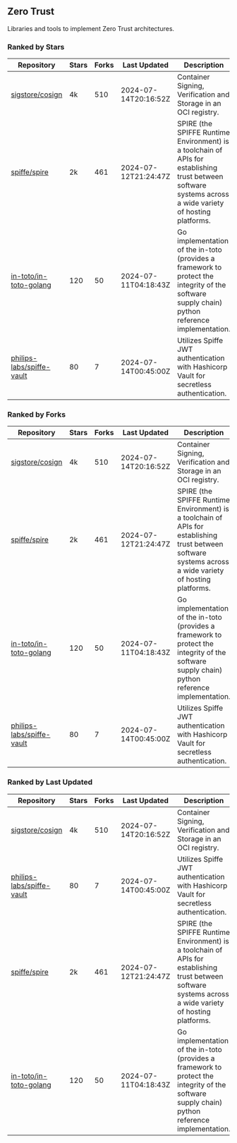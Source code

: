 ## Zero Trust

Libraries and tools to implement Zero Trust architectures.

### Ranked by Stars

| Repository | Stars | Forks | Last Updated | Description | 
|------------|-------|-------|--------------|-------------|
| [sigstore/cosign](https://github.com/sigstore/cosign) | 4k | 510 | 2024-07-14T20:16:52Z |  Container Signing, Verification and Storage in an OCI registry. |
| [spiffe/spire](https://github.com/spiffe/spire) | 2k | 461 | 2024-07-12T21:24:47Z |  SPIRE (the SPIFFE Runtime Environment) is a toolchain of APIs for establishing trust between software systems across a wide variety of hosting platforms. |
| [in-toto/in-toto-golang](https://github.com/in-toto/in-toto-golang) | 120 | 50 | 2024-07-11T04:18:43Z |  Go implementation of the in-toto (provides a framework to protect the integrity of the software supply chain) python reference implementation. |
| [philips-labs/spiffe-vault](https://github.com/philips-labs/spiffe-vault) | 80 | 7 | 2024-07-14T00:45:00Z |  Utilizes Spiffe JWT authentication with Hashicorp Vault for secretless authentication. |

### Ranked by Forks

| Repository | Stars | Forks | Last Updated | Description | 
|------------|-------|-------|--------------|-------------|
| [sigstore/cosign](https://github.com/sigstore/cosign) | 4k | 510 | 2024-07-14T20:16:52Z |  Container Signing, Verification and Storage in an OCI registry. |
| [spiffe/spire](https://github.com/spiffe/spire) | 2k | 461 | 2024-07-12T21:24:47Z |  SPIRE (the SPIFFE Runtime Environment) is a toolchain of APIs for establishing trust between software systems across a wide variety of hosting platforms. |
| [in-toto/in-toto-golang](https://github.com/in-toto/in-toto-golang) | 120 | 50 | 2024-07-11T04:18:43Z |  Go implementation of the in-toto (provides a framework to protect the integrity of the software supply chain) python reference implementation. |
| [philips-labs/spiffe-vault](https://github.com/philips-labs/spiffe-vault) | 80 | 7 | 2024-07-14T00:45:00Z |  Utilizes Spiffe JWT authentication with Hashicorp Vault for secretless authentication. |

### Ranked by Last Updated

| Repository | Stars | Forks | Last Updated | Description | 
|------------|-------|-------|--------------|-------------|
| [sigstore/cosign](https://github.com/sigstore/cosign) | 4k | 510 | 2024-07-14T20:16:52Z |  Container Signing, Verification and Storage in an OCI registry. |
| [philips-labs/spiffe-vault](https://github.com/philips-labs/spiffe-vault) | 80 | 7 | 2024-07-14T00:45:00Z |  Utilizes Spiffe JWT authentication with Hashicorp Vault for secretless authentication. |
| [spiffe/spire](https://github.com/spiffe/spire) | 2k | 461 | 2024-07-12T21:24:47Z |  SPIRE (the SPIFFE Runtime Environment) is a toolchain of APIs for establishing trust between software systems across a wide variety of hosting platforms. |
| [in-toto/in-toto-golang](https://github.com/in-toto/in-toto-golang) | 120 | 50 | 2024-07-11T04:18:43Z |  Go implementation of the in-toto (provides a framework to protect the integrity of the software supply chain) python reference implementation. |

